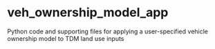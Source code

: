 # veh_ownership_model_app
Python code and supporting files for applying a user-specified vehicle ownership model to TDM land use inputs
